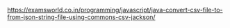 https://examsworld.co.in/programming/javascript/java-convert-csv-file-to-from-json-string-file-using-commons-csv-jackson/
